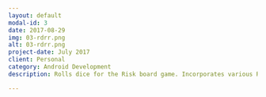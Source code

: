 ```yaml
---
layout: default
modal-id: 3
date: 2017-08-29
img: 03-rdrr.png
alt: 03-rdrr.png
project-date: July 2017
client: Personal
category: Android Development
description: Rolls dice for the Risk board game. Incorporates various Risk version abilities. <br /> <a href="https://play.google.com/store/apps/details?id=imaginary.question.rdrr">Flat Icons</a>

---
```

